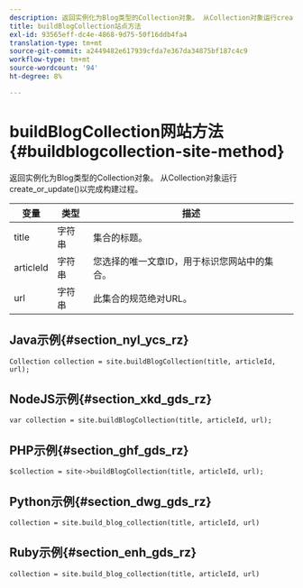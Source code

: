 ```yaml
---
description: 返回实例化为Blog类型的Collection对象。 从Collection对象运行create_or_update()以完成构建过程。
title: buildBlogCollection站点方法
exl-id: 93565eff-dc4e-4868-9d75-50f16ddb4fa4
translation-type: tm+mt
source-git-commit: a2449482e617939cfda7e367da34875bf187c4c9
workflow-type: tm+mt
source-wordcount: '94'
ht-degree: 8%

---
```


# buildBlogCollection网站方法{#buildblogcollection-site-method}

返回实例化为Blog类型的Collection对象。 从Collection对象运行create_or_update()以完成构建过程。

| 变量 | 类型 | 描述 |
|--- |--- |--- |
| title | 字符串 | 集合的标题。 |
| articleId | 字符串 | 您选择的唯一文章ID，用于标识您网站中的集合。 |
| url | 字符串 | 此集合的规范绝对URL。 |

## Java示例{#section_nyl_ycs_rz}

```
Collection collection = site.buildBlogCollection(title, articleId, url); 
```

## NodeJS示例{#section_xkd_gds_rz}

```
var collection = site.buildBlogCollection(title, articleId, url); 
```

## PHP示例{#section_ghf_gds_rz}

```
$collection = site->buildBlogCollection(title, articleId, url); 
```

## Python示例{#section_dwg_gds_rz}

```
collection = site.build_blog_collection(title, articleId, url) 
```

## Ruby示例{#section_enh_gds_rz}

```
collection = site.build_blog_collection(title, articleId, url) 
```
